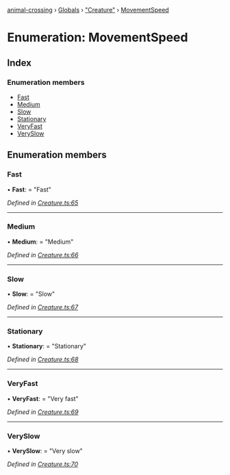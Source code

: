 [animal-crossing](../README.md) › [Globals](../globals.md) › ["Creature"](../modules/_creature_.md) › [MovementSpeed](_creature_.movementspeed.md)

# Enumeration: MovementSpeed

## Index

### Enumeration members

* [Fast](_creature_.movementspeed.md#fast)
* [Medium](_creature_.movementspeed.md#medium)
* [Slow](_creature_.movementspeed.md#slow)
* [Stationary](_creature_.movementspeed.md#stationary)
* [VeryFast](_creature_.movementspeed.md#veryfast)
* [VerySlow](_creature_.movementspeed.md#veryslow)

## Enumeration members

###  Fast

• **Fast**: = "Fast"

*Defined in [Creature.ts:65](https://github.com/Norviah/animal-crossing/blob/09a17bd/module/types/Creature.ts#L65)*

___

###  Medium

• **Medium**: = "Medium"

*Defined in [Creature.ts:66](https://github.com/Norviah/animal-crossing/blob/09a17bd/module/types/Creature.ts#L66)*

___

###  Slow

• **Slow**: = "Slow"

*Defined in [Creature.ts:67](https://github.com/Norviah/animal-crossing/blob/09a17bd/module/types/Creature.ts#L67)*

___

###  Stationary

• **Stationary**: = "Stationary"

*Defined in [Creature.ts:68](https://github.com/Norviah/animal-crossing/blob/09a17bd/module/types/Creature.ts#L68)*

___

###  VeryFast

• **VeryFast**: = "Very fast"

*Defined in [Creature.ts:69](https://github.com/Norviah/animal-crossing/blob/09a17bd/module/types/Creature.ts#L69)*

___

###  VerySlow

• **VerySlow**: = "Very slow"

*Defined in [Creature.ts:70](https://github.com/Norviah/animal-crossing/blob/09a17bd/module/types/Creature.ts#L70)*
